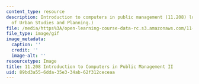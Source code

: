 ```yaml
---
content_type: resource
description: Introduction to computers in public management (11.208) logo. (Logo courtesy
  of Urban Studies and Planning.)
file: /media/https%3A/open-learning-course-data-rc.s3.amazonaws.com/11-208-introduction-to-computers-in-public-management-ii-january-iap-2002/89bd3a556dda35e334ab62f312ceceaa_11_208_logo.gif
file_type: image/gif
image_metadata:
  caption: ''
  credit: ''
  image-alt: ''
resourcetype: Image
title: 11.208 Introduction to Computers in Public Management II
uid: 89bd3a55-6dda-35e3-34ab-62f312ceceaa
---
```

